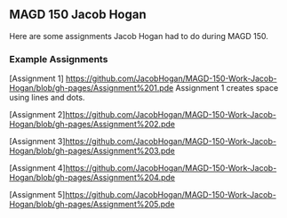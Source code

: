 ## MAGD 150 Jacob Hogan
Here are some assignments Jacob Hogan had to do during MAGD 150.

### Example Assignments
[Assignment 1] https://github.com/JacobHogan/MAGD-150-Work-Jacob-Hogan/blob/gh-pages/Assignment%201.pde
Assignment 1 creates space using lines and dots.

[Assignment 2]https://github.com/JacobHogan/MAGD-150-Work-Jacob-Hogan/blob/gh-pages/Assignment%202.pde


[Assignment 3]https://github.com/JacobHogan/MAGD-150-Work-Jacob-Hogan/blob/gh-pages/Assignment%203.pde

[Assignment 4]https://github.com/JacobHogan/MAGD-150-Work-Jacob-Hogan/blob/gh-pages/Assignment%204.pde

[Assignment 5]https://github.com/JacobHogan/MAGD-150-Work-Jacob-Hogan/blob/gh-pages/Assignment%205.pde

